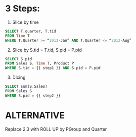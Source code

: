 # 3 Steps:
1. Slice by time
```sql
SELECT T.quarter, T.tid
FROM Time T
WHERE T.Quarter >= “2013-Jan” AND T.Quarter <= “2013-Aug”
```

2. Slice by S.tid = T.tid, S.pid = P.pid
```sql
SELECT S.pid
FROM Sales S, Time T, Product P
WHERE S.tid = {{ step1 }} AND S.pid = P.pid
```

3. Dicing
```sql
SELECT sum(S.Sales)
FROM Sales S
WHERE S.pid = {{ step2 }}
```

# ALTERNATIVE
Replace 2,3 with ROLL UP by PGroup and Quarter